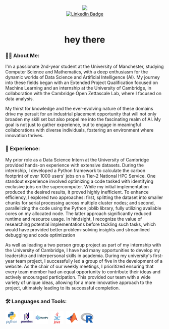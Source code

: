 <div id="header" align="center">
  <img src="https://media.giphy.com/media/M9gbBd9nbDrOTu1Mqx/giphy.gif" width="100"/>

  <div id="badges">
    <a href="https://www.linkedin.com/in/adam-calleja/">
      <img src="https://img.shields.io/badge/LinkedIn-F27408?style=for-the-badge&logo=linkedin&logoColor=white" alt="LinkedIn Badge"/>
    </a>
  </div>

  <img src="https://komarev.com/ghpvc/?username=Adam-Calleja&style=flat-square&color=blue" alt=""/>

<h1>hey there</h1>

</div>

### 👨‍💼 About Me:

I'm a passionate 2nd-year student at the University of Manchester, studying Computer Science and Mathematics, with a deep enthusiasm for the dynamic worlds of Data Science and Artificial Intelligence (AI). My journey into these fields began with an Extended Project Qualification focused on Machine Learning and an internship at the University of Cambridge, in collaboration with the Cambridge Open Zettascale Lab, where I focused on data analysis. 

My thirst for knowledge and the ever-evolving nature of these domains drive my persuit for an industrial placement opportunity that will not only broaden my skill set but also propel me into the fascinating realm of AI. My goal is not just to gather experience, but to engage in meaningful collaborations with diverse individuals, fostering an environment where innovation thrives.

### 📄 Experience:

My prior role as a Data Science Intern at the University of Cambridge provided hands-on experience with extensive datasets. During the internship, I developed a Python framework to calculate the carbon footprint of over 1000 users' jobs on a Tier-2 National HPC Service. One standout experience involved optimizing a code tasked with identifying exclusive jobs on the supercomputer. While my initial implementation produced the desired results, it proved highly inefficient. To enhance efficiency, I explored two approaches: first, splitting the dataset into smaller chunks for serial processing across multiple cluster nodes; and second, parallelizing the code using the Python joblib library, fully utilizing available cores on my allocated node. The latter approach significantly reduced runtime and resource usage. In hindsight, I recognize the value of researching potential implementations before tackling such tasks, which would have provided better problem-solving insights and streamlined debugging and code optimization

As well as leading a two person group project as part of my internship with the University of Cambridge, I have had many opportunities to develop my leadership and interpersonal skills in academia. During my university's first-year team project, I successfully led a group of five in the development of a website. As the chair of our weekly meetings, I prioritized ensuring that every team member had an equal opportunity to contribute their ideas and actively encouraged participation. This provided our team with a wide variety of unique ideas, allowing for a more innovative approach to the project, ultimately leading to its successful completion.

### 🛠️ Languages and Tools:

<div>
  <img src="https://github.com/devicons/devicon/blob/master/icons/python/python-original-wordmark.svg" title="Python" alt="Python" width="40" height="40"/>&nbsp;
  <img src="https://github.com/devicons/devicon/blob/master/icons/pandas/pandas-original-wordmark.svg" title="Pandas" alt="Pandas" width="40" height="40"/>&nbsp;
  <img src="https://github.com/devicons/devicon/blob/master/icons/numpy/numpy-original-wordmark.svg" title="Numpy" alt="Numpy" width="40" height="40"/>&nbsp;
  <img src="https://github.com/devicons/devicon/blob/master/icons/java/java-original-wordmark.svg" title="Java" alt="Java" width="40" height="40"/>&nbsp;
  <img src="https://github.com/devicons/devicon/blob/master/icons/matlab/matlab-original.svg" title="Matlab" alt="Matlab" width="40" height="40"/>&nbsp;
  <img src="https://github.com/devicons/devicon/blob/master/icons/r/r-original.svg" title="R" alt="R" width="40" height="40"/>&nbsp;
</div>
